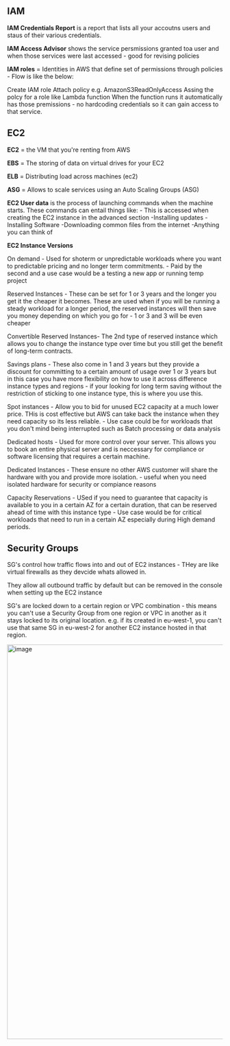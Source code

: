 IAM
---

**IAM Credentials Report** is a report that lists all your accoutns users and staus of their various credentials.

**IAM Access Advisor** shows the service persmissions granted toa  user and when those services were last accessed - good for revising policies

**IAM roles** = Identities in AWS that define set of permissions through policies - Flow is like the below:

Create IAM role
Attach policy e.g. AmazonS3ReadOnlyAccess 
Assing the polcy for a role like Lambda function
When the function runs it automatically has those premissions - no hardcoding credentials so it can gain access to that service.

EC2
---
**EC2** = the VM that you're renting from AWS

**EBS** = The storing of data on virtual drives for your EC2

**ELB** = Distributing load across machines (ec2)

**ASG** = Allows to scale services using an Auto Scaling Groups (ASG)

**EC2 User data** is the process of launching commands when the machine starts. These commands can entail things like: - This is accessed when creating the EC2 instance in the advanced section
-Installing updates
-Installing Software
-Downloading common files from the internet
-Anything you can think of


**EC2 Instance Versions**

On demand - Used for shoterm or unpredictable workloads where you want to predictable pricing and no longer term commitments. - Paid by the second and a use case would be a testing a new app or running temp project

Reserved Instances - These can be set for 1 or 3 years and the longer you get it the cheaper it becomes. These are used when if you will be running a steady workload for a longer period, the reserved instances will then save you money depending on which you go for - 1 or 3 and 3 will be even cheaper

Convertible Reserved Instances- The 2nd type of reserved instance which allows you to change the instance type over time but you still get the benefit of long-term contracts.

Savings plans - These also come in 1 and 3 years but they provide a discount for committing to a certain amount of usage over 1 or 3 years but in this case you have more flexibility on how to use it across difference instance types and regions - if your looking for long term saving without the restriction of sticking to one instance type, this is where you use this.

Spot instances - Allow you to bid for unused EC2 capacity at a much lower price. THis is cost effective but AWS can take back the instance when they need capacity so its less reliable. - Use case could be for workloads that you don't mind being interrupted such as Batch processing or data analysis

Dedicated hosts - Used for more control over your server. This allows you to book an entire physical server and is neccessary for compliance or software licensing that requires a certain machine.

Dedicated Instances - These ensure no other AWS customer will share the hardware with you and provide more isolation. - useful when you need isolated hardware for security or compiance reasons

Capacity Reservations - USed if you need to guarantee that capacity is available to you in a certain AZ for a certain duration, that can be reserved ahead of time with this instance type - Use case would be for critical workloads that need to run in a certain AZ especially during High demand periods.


Security Groups 
---
SG's control how traffic flows into and out of EC2 instances - THey are like virtual firewalls as they devcide whats allowed in. 

They allow all outbound traffic by default but can be removed in the console when setting up the EC2 instance

SG's are locked down to a certain region or VPC combination - this means you can't use a Security Group from one region or VPC in another as it stays locked to its original location. e.g. if its created in eu-west-1, you can't use that same SG in eu-west-2 for another EC2 instance hosted in that region.

<img width="1805" height="920" alt="image" src="https://github.com/user-attachments/assets/ecb998cb-95cb-4f18-81ab-0e951b48808e" />

